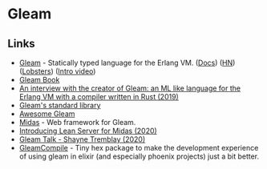 # Gleam

## Links

* [Gleam](https://github.com/gleam-lang/gleam) - Statically typed language for the Erlang VM. \([Docs](https://gleam.run/)\) \([HN](https://news.ycombinator.com/item?id=22902462)\) \([Lobsters](https://lobste.rs/s/pb008i/v0_9_gleam_statically_typed_language_for)\) \([Intro video](https://www.youtube.com/watch?v=ceynSTa1dV4)\)
* [Gleam Book](https://gleam.run/)
* [An interview with the creator of Gleam: an ML like language for the Erlang VM with a compiler written in Rust \(2019\)](https://notamonadtutorial.com/an-interview-with-the-creator-of-gleam-an-ml-like-language-for-the-erlang-vm-with-a-compiler-e94775f60dc7)
* [Gleam's standard library](https://github.com/gleam-lang/stdlib)
* [Awesome Gleam](https://github.com/gleam-lang/awesome-gleam)
* [Midas](https://github.com/midas-framework/midas) - Web framework for Gleam.
* [Introducing Lean Server for Midas \(2020\)](http://crowdhailer.me/2020-06-23/introducing-lean-server-for-midas/)
* [Gleam Talk - Shayne Tremblay \(2020\)](https://www.youtube.com/watch?v=qC9RhcWzKdE)
* [GleamCompile](https://github.com/praveenperera/gleam_compile) - Tiny hex package to make the development experience of using gleam in elixir \(and especially phoenix projects\) just a bit better.

